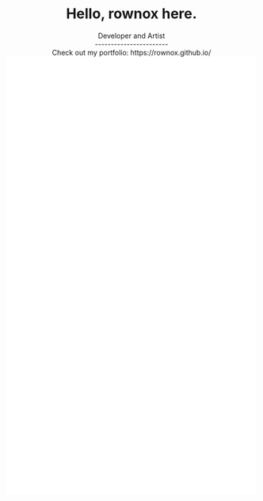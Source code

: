 <h1 align="center">Hello, rownox here.</h1>
<div align="center">
  Developer and Artist<br>
  -----------------------<br>
  Check out my portfolio: https://rownox.github.io/<br>
  <img src="/github-metrics.svg"></img>
</div>

